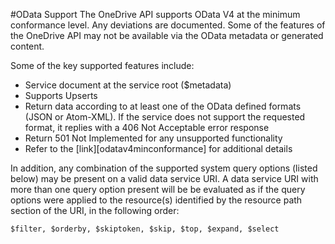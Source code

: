 ﻿#OData Support
The OneDrive API supports OData V4 at the minimum conformance level. Any
deviations are documented. Some of the features of the OneDrive API may not be
available via the OData metadata or generated content.

Some of the key supported features include:
* Service document at the service root ($metadata)
* Supports Upserts
* Return data according to at least one of the OData defined formats (JSON or Atom-XML). If the service does not support the requested format, it replies with a 406 Not Acceptable error response
* Return 501 Not Implemented for any unsupported functionality
* Refer to the [link][odatav4minconformance] for additional details

In addition, any combination of the supported system query options (listed below)
may be present on a valid data service URI. A data service URI with more than one
query option present will be be evaluated as if the query options were applied
to the resource(s) identified by the resource path section of the URI, in the
following order:

```
$filter, $orderby, $skiptoken, $skip, $top, $expand, $select
```
